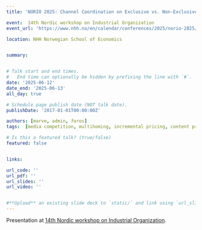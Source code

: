 ```yaml
---
title: 'NORIO 2025: Channel Coordination on Exclusive vs. Non-Exclusive Content under Endogenous Consumer Homing'

event:  14th Nordic workshop on Industrial Organization
event_url: 'https://www.nhh.no/en/calendar/conferences/2025/norio-2025/'

location: NHH Norwegian School of Economics


summary: 


# Talk start and end times.
#   End time can optionally be hidden by prefixing the line with `#`.
date: '2025-06-12'
date_end: '2025-06-13'
all_day: true

# Schedule page publish date (NOT talk date).
publishDate: '2017-01-01T00:00:00Z'

authors: [marve, admin, foros]
tags:  [media competition, multihoming, incremental pricing, content provision]

# Is this a featured talk? (true/false)
featured: false


links:

url_code: ''
url_pdf: ''
url_slides: ''
url_video: ''


#**Upload** an existing slide deck to `static/` and link using `url_slides` parameter in the front matter of the talk file
---
```


Presentation at  [14th Nordic workshop on Industrial Organization](https://www.nhh.no/en/calendar/conferences/2025/norio-2025/).

